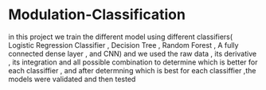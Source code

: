 # Modulation-Classification
 in this project we train the different model using different classifiers( Logistic Regression Classifier , Decision Tree , Random Forest , A fully connected dense layer , and CNN) and we used the raw data , its derivative , its integration and all possible combination to determine which is better for each classiffier , and after determning which is best for each classiffier ,the models were validated and then tested
